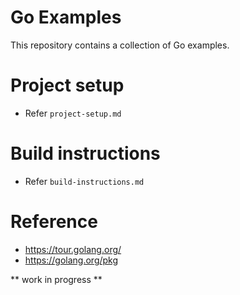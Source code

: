 # Go Examples

This repository contains a collection of Go examples.

# Project setup
- Refer `project-setup.md`

# Build instructions
- Refer `build-instructions.md`

# Reference
- https://tour.golang.org/
- https://golang.org/pkg

** work in progress **